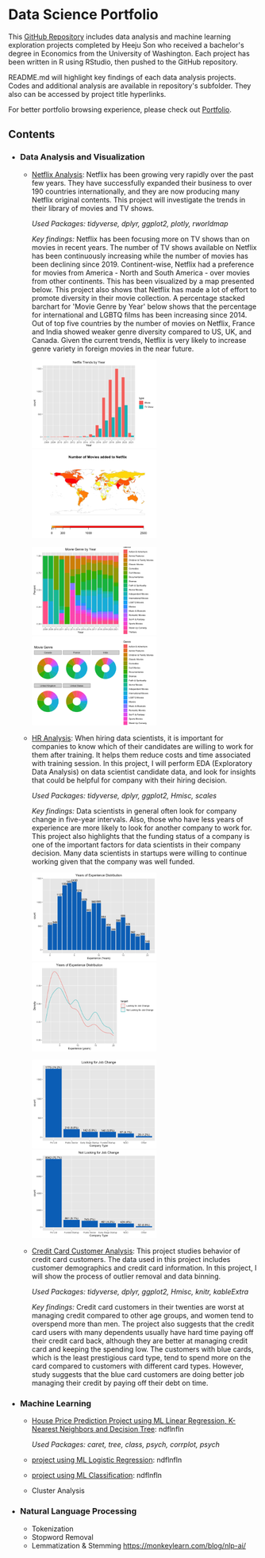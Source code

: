 # Data Science Portfolio

This [GitHub Repository](https://github.com/hheejuice/Heeju_Portfolio) includes data analysis and machine learning exploration projects completed by Heeju Son who received a bachelor's degree in Economics from the University of Washington. Each project has been written in R using RStudio, then pushed to the GitHub repository.

README.md will highlight key findings of each data analysis projects. Codes and additional analysis are available in repository's subfolder. They also can be accessed by project title hyperlinks.

For better portfolio browsing experience, please check out [Portfolio](https://hheejuice.github.io/Heeju_Portfolio/).

## Contents
* ### Data Analysis and Visualization
  * [Netflix Analysis](Netflix-Analysis/Netflix-Analysis.md): Netflix has been growing very rapidly over the past few years. They have successfully expanded their business to over 190 countries internationally, and they are now producing many Netflix original contents. This project will investigate the trends in their library of movies and TV shows. 
  
      *Used Packages: tidyverse, dplyr, ggplot2, plotly, rworldmap*
      
      *Key findings:* Netflix has been focusing more on TV shows than on movies in recent years. The number of TV shows available on Netflix has been continuously increasing while the number of movies has been declining since 2019. Continent-wise, Netflix had a preference for movies from America - North and South America - over movies from other continents. This has been visualized by a map presented below. This project also shows that Netflix has made a lot of effort to promote diversity in their movie collection. A percentage stacked barchart for 'Movie Genre by Year' below shows that the percentage for international and LGBTQ films has been increasing since 2014. Out of top five countries by the number of movies on Netflix, France and India showed weaker genre diversity compared to US, UK, and Canada. Given the current trends, Netflix is very likely to increase genre variety in foreign movies in the near future.
  
    <img src="Netflix-Analysis/Netflix-Analysis_files/figure-html/year-2.png" width="250"> <img src="Netflix-Analysis/Netflix-Analysis_files/figure-html/map-1.png" width="250"> 
  
    <img src="Netflix-Analysis/Netflix-Analysis_files/figure-html/genrebyyear-2.png" width="250"> <img src="Netflix-Analysis/Netflix-Analysis_files/figure-html/genrebycountry-2.png" width="250">  

  * [HR Analysis](HR-Analysis/HR-Analytics.md): When hiring data scientists, it is important for companies to know which of their candidates are willing to work for them after training. It helps them reduce costs and time associated with training session. In this project, I will perform EDA (Exploratory Data Analysis) on data scientist candidate data, and look for insights that could be helpful for company with their hiring decision.
  
      *Used Packages: tidyverse, dplyr, ggplot2, Hmisc, scales*
      
      *Key findings:* Data scientists in general often look for company change in five-year intervals. Also, those who have less years of experience are more likely to look for another company to work for. This project also highlights that the funding status of a company is one of the important factors for data scientists in their company decision. Many data scientists in startups were willing to continue working given that the company was well funded. 

    <img src="HR-Analysis/HR-Analytics_files/figure-html/exp-1.png" width="250"> <img src="HR-Analysis/HR-Analytics_files/figure-html/yearexp-1.png" width="250">
  
    <img src="HR-Analysis/HR-Analytics_files/figure-html/type-2.png" width="250"> <img src="HR-Analysis/HR-Analytics_files/figure-html/type-3.png" width="250">
  
  * [Credit Card Customer Analysis](Credit-card-customer/Credit-Card-Customers.md): This project studies behavior of credit card customers. The data used in this project includes customer demographics and credit card information. In this project, I will show the process of outlier removal and data binning.
  
      *Used Packages: tidyverse, dplyr, ggplot2, Hmisc, knitr, kableExtra*
      
      *Key findings:* Credit card customers in their twenties are worst at managing credit compared to other age groups, and women tend to overspend more than men. The project also suggests that the credit card users with many dependents usually have hard time paying off their credit card back, although they are better at managing credit card and keeping the spending low. The customers with blue cards, which is the least prestigious card type, tend to spend more on the card compared to customers with different card types. However, study suggests that the blue card customers are doing better job managing their credit by paying off their debt on time.

* ### Machine Learning
  * [House Price Prediction Project using ML Linear Regression, K-Nearest Neighbors and Decision Tree](Housing-Price-Prediction/Housing-Price-Prediction.md): ndflnfln
    
      *Used Packages: caret, tree, class, psych, corrplot, psych*
      
  * [project using ML Logistic Regression](https://hheejuice.github.io/Heeju_Portfolio/): ndflnfln
  * [project using ML Classification](url): ndflnfln
  * Cluster Analysis
 
* ### Natural Language Processing
  * Tokenization
  * Stopword Removal
  * Lemmatization & Stemming
  https://monkeylearn.com/blog/nlp-ai/
